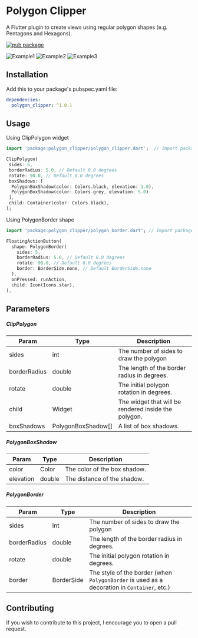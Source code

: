 
# Polygon Clipper  
  
A Flutter plugin to create views using regular polygon shapes (e.g. Pentagons and Hexagons).  

[![pub package](https://img.shields.io/pub/v/polygon_clipper.svg)](https://pub.dartlang.org/packages/polygon_clipper)
  
![Example1](https://raw.githubusercontent.com/leonardocaldas/flutter-polygon-clipper/assets/imgs/screenshot1.png)
![Example2](https://raw.githubusercontent.com/leonardocaldas/flutter-polygon-clipper/assets/imgs/screenshot2.png)
![Example3](https://raw.githubusercontent.com/leonardocaldas/flutter-polygon-clipper/assets/imgs/screenshot3.png)
  
## Installation  
Add this to your package's pubspec.yaml file:

```yaml
dependencies:
  polygon_clipper: ^1.0.1
```
  
## Usage  
  
Using ClipPolygon widget
``` dart
import 'package:polygon_clipper/polygon_clipper.dart';  // Import package for ClipPolygon

ClipPolygon(  
 sides: 6, 
 borderRadius: 5.0, // Default 0.0 degrees
 rotate: 90.0, // Default 0.0 degrees
 boxShadows: [  
  PolygonBoxShadow(color: Colors.black, elevation: 1.0),
  PolygonBoxShadow(color: Colors.grey, elevation: 5.0)
 ],
 child: Container(color: Colors.black),
);
```  

Using PolygonBorder shape
``` dart
import 'package:polygon_clipper/polygon_border.dart'; // Import package for PolygonBorder

FloatingActionButton(
  shape: PolygonBorder(
    sides: 5,
    borderRadius: 5.0, // Default 0.0 degrees
    rotate: 90.0, // Default 0.0 degrees
    border: BorderSide.none, // Default BorderSide.none
  ),
  onPressed: runAction,
  child: Icon(Icons.star),
),
```
  
## Parameters  

##### ClipPolygon
| Param | Type | Description |
 |---|---|---|  
| sides | int | The number of sides to draw the polygon
| borderRadius | double | The length of the border radius in degrees.
| rotate | double | The initial polygon rotation in degrees.
| child | Widget | The widget that will be rendered inside the polygon.
| boxShadows | PolygonBoxShadow[] |A list of box shadows.

##### PolygonBoxShadow

| Param | Type | Description |
 |---|---|---|  
| color | Color | The color of the box shadow.
| elevation | double | The distance of the shadow.

##### PolygonBorder
| Param | Type | Description |
 |---|---|---|  
| sides | int | The number of sides to draw the polygon
| borderRadius | double | The length of the border radius in degrees.
| rotate | double | The initial polygon rotation in degrees.
| border | BorderSide | The style of the border (when `PolygonBorder` is used as a decoration in `Container`, etc.)

## Contributing

If you wish to contribute to this project, I encourage you to open a pull request.